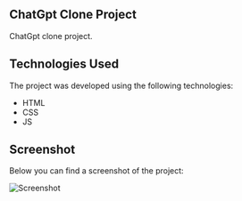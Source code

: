 ## ChatGpt Clone Project

ChatGpt clone project.

## Technologies Used

The project was developed using the following technologies:

- HTML
- CSS
- JS

## Screenshot

Below you can find a screenshot of the project:

![Screenshot](ekran.gif)